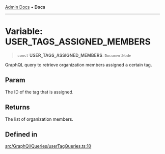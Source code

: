 [Admin Docs](/) • **Docs**

***

# Variable: USER\_TAGS\_ASSIGNED\_MEMBERS

> `const` **USER\_TAGS\_ASSIGNED\_MEMBERS**: `DocumentNode`

GraphQL query to retrieve organization members assigned a certain tag.

## Param

The ID of the tag that is assigned.

## Returns

The list of organization members.

## Defined in

[src/GraphQl/Queries/userTagQueries.ts:10](https://github.com/PalisadoesFoundation/talawa-admin/blob/main/src/GraphQl/Queries/userTagQueries.ts#L10)
